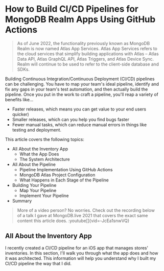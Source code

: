 # How to Build CI/CD Pipelines for MongoDB Realm Apps Using GitHub Actions

> As of June 2022, the functionality previously known as MongoDB Realm is now named Atlas App Services. Atlas App Services refers to the cloud services that simplify building applications with Atlas – Atlas Data API, Atlas GraphQL API, Atlas Triggers, and Atlas Device Sync. Realm will continue to be used to refer to the client-side database and SDKs.

Building Continuous Integration/Continuous Deployment (CI/CD) pipelines can be challenging. You have to map your team's ideal pipeline, identify and fix any gaps in your team's test automation, and then actually build the pipeline. Once you put in the work to craft a pipeline, you'll reap a variety of benefits like...

- Faster releases, which means you can get value to your end users quicker)
- Smaller releases, which can you help you find bugs faster
- Fewer manual tasks, which can reduce manual errors in things like testing and deployment.

This article covers the following topics:

- All About the Inventory App
  - What the App Does
  - The System Architecture
- All About the Pipeline
  - Pipeline Implementation Using GitHub Actions
  - MongoDB Atlas Project Configuration
  - What Happens in Each Stage of the Pipeline
- Building Your Pipeline
  - Map Your Pipeline
  - Implement Your Pipeline
- Summary

> More of a video person? No worries. Check out the recording below of a talk I gave at MongoDB.live 2021 that covers the exact same content this article does. :youtube[]{vid=-JcEa1snwVQ}

## All About the Inventory App

I recently created a CI/CD pipeline for an iOS app that manages stores' inventories. In this section, I'll walk you through what the app does and how it was architected. This information will help you understand why I built my CI/CD pipeline the way that I did.
